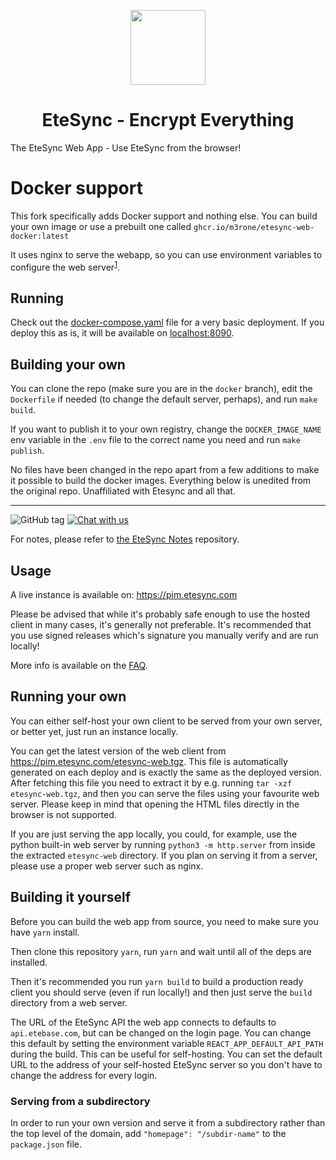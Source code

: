<p align="center">
  <img width="120" src="src/images/logo.svg" />
  <h1 align="center">EteSync - Encrypt Everything</h1>
</p>

The EteSync Web App - Use EteSync from the browser!

# Docker support

This fork specifically adds Docker support and nothing else. You can build your own image or use a prebuilt one called `ghcr.io/m3rone/etesync-web-docker:latest`

It uses nginx to serve the webapp, so you can use environment variables to configure the web server<sup>[1](https://github.com/docker-library/docs/tree/master/nginx#using-environment-variables-in-nginx-configuration-new-in-119)</sup>.

## Running

Check out the [docker-compose.yaml](https://raw.githubusercontent.com/m3rone/etesync-web/refs/heads/docker/docker-compose.yaml) file for a very basic deployment. If you deploy this as is, it will be available on [localhost:8090](http://localhost:8090).

## Building your own

You can clone the repo (make sure you are in the `docker` branch), edit the `Dockerfile` if needed (to change the default server, perhaps), and run `make build`.

If you want to publish it to your own registry, change the `DOCKER_IMAGE_NAME` env variable in the `.env` file to the correct name you need and run `make publish`.

No files have been changed in the repo apart from a few additions to make it possible to build the docker images.
Everything below is unedited from the original repo.
Unaffiliated with Etesync and all that.

---

![GitHub tag](https://img.shields.io/github/tag/etesync/etesync-web.svg)
[![Chat with us](https://img.shields.io/badge/chat-IRC%20|%20Matrix%20|%20Web-blue.svg)](https://www.etebase.com/community-chat/)

For notes, please refer to [the EteSync Notes](https://github.com/etesync/etesync-notes/) repository.

## Usage

A live instance is available on: https://pim.etesync.com

Please be advised that while it's probably safe enough to use the hosted client
in many cases, it's generally not preferable. It's recommended that you use signed
releases which's signature you manually verify and are run locally!

More info is available on the [FAQ](https://www.etesync.com/faq/#web-client).

## Running your own

You can either self-host your own client to be served from your own server, or
better yet, just run an instance locally.

You can get the latest version of the web client from https://pim.etesync.com/etesync-web.tgz. This
file is automatically generated on each deploy and is exactly the same as the deployed version.
After fetching this file you need to extract it by e.g. running `tar -xzf etesync-web.tgz`, and then
you can serve the files using your favourite web server. Please keep in mind that opening the HTML files
directly in the browser is not supported.

If you are just serving the app locally, you could, for example, use the python built-in web server by
running `python3 -m http.server` from inside the extracted `etesync-web` directory. If you plan on
serving it from a server, please use a proper web server such as nginx.

## Building it yourself

Before you can build the web app from source, you need to make sure you have `yarn` install.

Then clone this repository `yarn`, run `yarn` and wait until all of the deps are installed.

Then it's recommended you run `yarn build` to build a production ready client you should serve
(even if run locally!) and then just serve the `build` directory from a web server.

The URL of the EteSync API the web app connects to defaults to `api.etebase.com`, but can be changed on
the login page. You can change this default by setting the environment variable `REACT_APP_DEFAULT_API_PATH`
during the build. This can be useful for self-hosting. You can set the default URL to the address
of your self-hosted EteSync server so you don't have to change the address for every login.

### Serving from a subdirectory

In order to run your own version and serve it from a subdirectory rather than the top level of the domain, add `"homepage": "/subdir-name"` to the `package.json` file.
